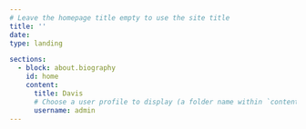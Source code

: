 ```yaml
---
# Leave the homepage title empty to use the site title
title: ''
date: 
type: landing

sections:
  - block: about.biography
    id: home
    content:
      title: Davis
      # Choose a user profile to display (a folder name within `content/authors/`)
      username: admin
---
```


